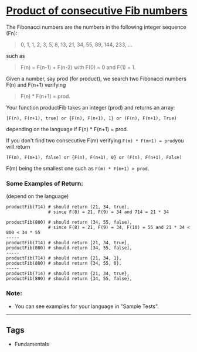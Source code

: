 # [Product of consecutive Fib numbers](https://www.codewars.com/kata/5541f58a944b85ce6d00006a)

The Fibonacci numbers are the numbers in the following integer sequence (Fn):

> 0, 1, 1, 2, 3, 5, 8, 13, 21, 34, 55, 89, 144, 233, ...

such as

> F(n) = F(n-1) + F(n-2) with F(0) = 0 and F(1) = 1.

Given a number, say prod (for product), we search two Fibonacci numbers F(n) and F(n+1) verifying

> F(n) \* F(n+1) = prod.

Your function productFib takes an integer (prod) and returns
an array:

```
[F(n), F(n+1), true] or {F(n), F(n+1), 1} or (F(n), F(n+1), True)
```

depending on the language if F(n) \* F(n+1) = prod.

If you don't find two consecutive F(m) verifying `F(m) * F(m+1) = prod`you will return

```
[F(m), F(m+1), false] or {F(n), F(n+1), 0} or (F(n), F(n+1), False)
```

F(m) being the smallest one such as `F(m) * F(m+1) > prod`.

### Some Examples of Return:

(depend on the language)

```
productFib(714) # should return (21, 34, true),
                # since F(8) = 21, F(9) = 34 and 714 = 21 * 34

productFib(800) # should return (34, 55, false),
                # since F(8) = 21, F(9) = 34, F(10) = 55 and 21 * 34 < 800 < 34 * 55
-----
productFib(714) # should return [21, 34, true],
productFib(800) # should return [34, 55, false],
-----
productFib(714) # should return {21, 34, 1},
productFib(800) # should return {34, 55, 0},
-----
productFib(714) # should return {21, 34, true},
productFib(800) # should return {34, 55, false},
```

### Note:

- You can see examples for your language in "Sample Tests".

---

## Tags

- Fundamentals
